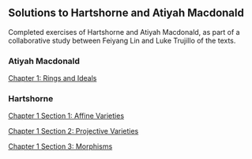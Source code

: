 ## Solutions to Hartshorne and Atiyah Macdonald

Completed exercises of Hartshorne and Atiyah Macdonald, as part of a collaborative study between Feiyang Lin and Luke Trujillo of the texts.

### Atiyah Macdonald
[Chapter 1: Rings and Ideals](https://ltrujello.github.io/Atiyah-MacDonald-Hartshorne/Atiyah-Macdonald/Chapter-1/Rings_and_Ideals.pdf)

### Hartshorne
[Chapter 1 Section 1: Affine Varieties](https://ltrujello.github.io/Atiyah-MacDonald-Hartshorne/Hartshorne/Chapter-1/1.1-Affine-Varieties/1.1-Affine-Varieties.pdf)

[Chapter 1 Section 2: Projective Varieties](https://ltrujello.github.io/Atiyah-MacDonald-Hartshorne/Hartshorne/Chapter-1/1.2-Projective-Varieties/1.2-Projective-Varieties.pdf)

[Chapter 1 Section 3: Morphisms](https://ltrujello.github.io/Atiyah-MacDonald-Hartshorne/Hartshorne/Chapter-1/1.3-Morphisms/1.3-Morphisms.pdf)